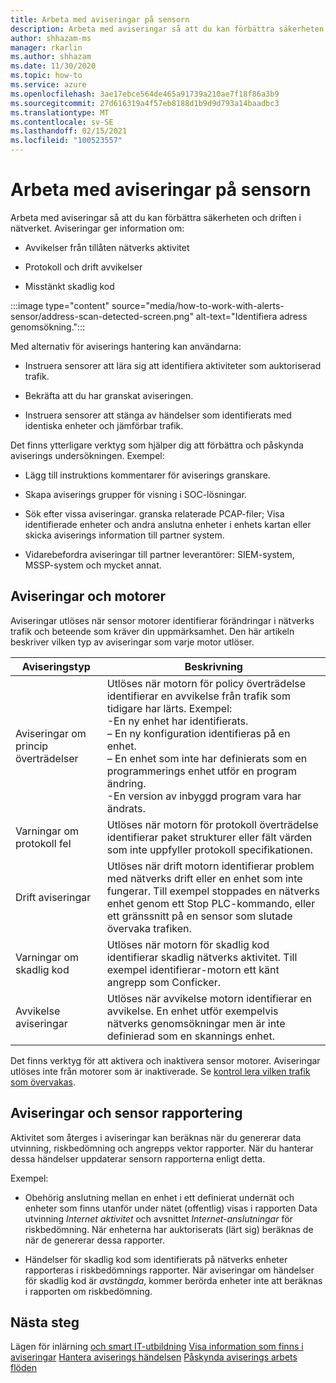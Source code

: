 ```yaml
---
title: Arbeta med aviseringar på sensorn
description: Arbeta med aviseringar så att du kan förbättra säkerheten och driften i nätverket.
author: shhazam-ms
manager: rkarlin
ms.author: shhazam
ms.date: 11/30/2020
ms.topic: how-to
ms.service: azure
ms.openlocfilehash: 3ae17ebce564de465a91739a210ae7f18f86a3b9
ms.sourcegitcommit: 27d616319a4f57eb8188d1b9d9d793a14baadbc3
ms.translationtype: MT
ms.contentlocale: sv-SE
ms.lasthandoff: 02/15/2021
ms.locfileid: "100523557"
---
```

# <a name="work-with-alerts-on-your-sensor"></a>Arbeta med aviseringar på sensorn

Arbeta med aviseringar så att du kan förbättra säkerheten och driften i nätverket. Aviseringar ger information om:

- Avvikelser från tillåten nätverks aktivitet

- Protokoll och drift avvikelser

- Misstänkt skadlig kod

:::image type="content" source="media/how-to-work-with-alerts-sensor/address-scan-detected-screen.png" alt-text="Identifiera adress genomsökning.":::

Med alternativ för aviserings hantering kan användarna:

- Instruera sensorer att lära sig att identifiera aktiviteter som auktoriserad trafik.

- Bekräfta att du har granskat aviseringen.

- Instruera sensorer att stänga av händelser som identifierats med identiska enheter och jämförbar trafik.

Det finns ytterligare verktyg som hjälper dig att förbättra och påskynda aviserings undersökningen. Exempel:

  - Lägg till instruktions kommentarer för aviserings granskare.

  - Skapa aviserings grupper för visning i SOC-lösningar. 

  - Sök efter vissa aviseringar. granska relaterade PCAP-filer; Visa identifierade enheter och andra anslutna enheter i enhets kartan eller skicka aviserings information till partner system.

  - Vidarebefordra aviseringar till partner leverantörer: SIEM-system, MSSP-system och mycket annat.

## <a name="alerts-and-engines"></a>Aviseringar och motorer

Aviseringar utlöses när sensor motorer identifierar förändringar i nätverks trafik och beteende som kräver din uppmärksamhet. Den här artikeln beskriver vilken typ av aviseringar som varje motor utlöser.

| Aviseringstyp | Beskrivning |
|-|-|
| Aviseringar om princip överträdelser | Utlöses när motorn för policy överträdelse identifierar en avvikelse från trafik som tidigare har lärts. Exempel: <br /> -En ny enhet har identifierats.  <br /> – En ny konfiguration identifieras på en enhet. <br /> – En enhet som inte har definierats som en programmerings enhet utför en program ändring. <br /> -En version av inbyggd program vara har ändrats. |
| Varningar om protokoll fel | Utlöses när motorn för protokoll överträdelse identifierar paket strukturer eller fält värden som inte uppfyller protokoll specifikationen. | 
| Drift aviseringar | Utlöses när drift motorn identifierar problem med nätverks drift eller en enhet som inte fungerar. Till exempel stoppades en nätverks enhet genom ett Stop PLC-kommando, eller ett gränssnitt på en sensor som slutade övervaka trafiken. |
| Varningar om skadlig kod | Utlöses när motorn för skadlig kod identifierar skadlig nätverks aktivitet. Till exempel identifierar-motorn ett känt angrepp som Conficker. |
| Avvikelse aviseringar | Utlöses när avvikelse motorn identifierar en avvikelse. En enhet utför exempelvis nätverks genomsökningar men är inte definierad som en skannings enhet. |

Det finns verktyg för att aktivera och inaktivera sensor motorer. Aviseringar utlöses inte från motorer som är inaktiverade. Se [kontrol lera vilken trafik som övervakas](how-to-control-what-traffic-is-monitored.md).

## <a name="alerts-and-sensor-reporting"></a>Aviseringar och sensor rapportering

Aktivitet som återges i aviseringar kan beräknas när du genererar data utvinning, riskbedömning och angrepps vektor rapporter. När du hanterar dessa händelser uppdaterar sensorn rapporterna enligt detta.

Exempel:

  - Obehörig anslutning mellan en enhet i ett definierat undernät och enheter som finns utanför under nätet (offentlig) visas i rapporten Data utvinning *Internet aktivitet* och avsnittet *Internet-anslutningar* för riskbedömning. När enheterna har auktoriserats (lärt sig) beräknas de när de genererar dessa rapporter.

  - Händelser för skadlig kod som identifierats på nätverks enheter rapporteras i riskbedömnings rapporter. När aviseringar om händelser för skadlig kod är *avstängda*, kommer berörda enheter inte att beräknas i rapporten om riskbedömning.

## <a name="next-steps"></a>Nästa steg

Lägen för inlärning [och smart IT-utbildning](how-to-control-what-traffic-is-monitored.md#learning-and-smart-it-learning-modes) 
 [Visa information som finns i aviseringar](how-to-view-information-provided-in-alerts.md) 
 [Hantera aviserings händelsen](how-to-manage-the-alert-event.md) 
 [Påskynda aviserings arbets flöden](how-to-accelerate-alert-incident-response.md)
